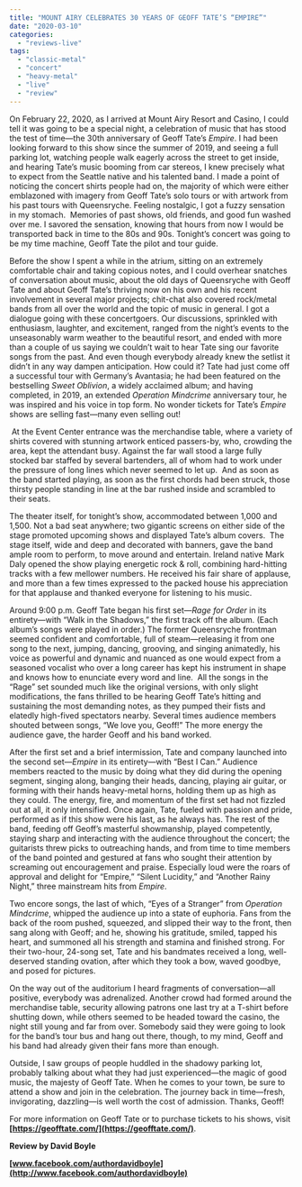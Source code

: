 ```yaml
---
title: "MOUNT AIRY CELEBRATES 30 YEARS OF GEOFF TATE’S “EMPIRE”"
date: "2020-03-10"
categories: 
  - "reviews-live"
tags: 
  - "classic-metal"
  - "concert"
  - "heavy-metal"
  - "live"
  - "review"
---
```


On February 22, 2020, as I arrived at Mount Airy Resort and Casino, I could tell it was going to be a special night, a celebration of music that has stood the test of time—the 30th anniversary of Geoff Tate’s _Empire_. I had been looking forward to this show since the summer of 2019, and seeing a full parking lot, watching people walk eagerly across the street to get inside, and hearing Tate’s music booming from car stereos, I knew precisely what to expect from the Seattle native and his talented band. I made a point of noticing the concert shirts people had on, the majority of which were either emblazoned with imagery from Geoff Tate’s solo tours or with artwork from his past tours with Queensryche. Feeling nostalgic, I got a fuzzy sensation in my stomach.  Memories of past shows, old friends, and good fun washed over me. I savored the sensation, knowing that hours from now I would be transported back in time to the 80s and 90s. Tonight’s concert was going to be my time machine, Geoff Tate the pilot and tour guide.

Before the show I spent a while in the atrium, sitting on an extremely comfortable chair and taking copious notes, and I could overhear snatches of conversation about music, about the old days of Queensryche with Geoff Tate and about Geoff Tate’s thriving now on his own and his recent involvement in several major projects; chit-chat also covered rock/metal bands from all over the world and the topic of music in general. I got a dialogue going with these concertgoers. Our discussions, sprinkled with enthusiasm, laughter, and excitement, ranged from the night’s events to the unseasonably warm weather to the beautiful resort, and ended with more than a couple of us saying we couldn’t wait to hear Tate sing our favorite songs from the past. And even though everybody already knew the setlist it didn’t in any way dampen anticipation. How could it? Tate had just come off a successful tour with Germany’s Avantasia; he had been featured on the bestselling _Sweet Oblivion_, a widely acclaimed album; and having completed, in 2019, an extended _Operation Mindcrime_ anniversary tour, he was inspired and his voice in top form. No wonder tickets for Tate’s _Empire_ shows are selling fast—many even selling out!

 At the Event Center entrance was the merchandise table, where a variety of shirts covered with stunning artwork enticed passers-by, who, crowding the area, kept the attendant busy. Against the far wall stood a large fully stocked bar staffed by several bartenders, all of whom had to work under the pressure of long lines which never seemed to let up.  And as soon as the band started playing, as soon as the first chords had been struck, those thirsty people standing in line at the bar rushed inside and scrambled to their seats.

The theater itself, for tonight’s show, accommodated between 1,000 and 1,500. Not a bad seat anywhere; two gigantic screens on either side of the stage promoted upcoming shows and displayed Tate’s album covers.  The stage itself, wide and deep and decorated with banners, gave the band ample room to perform, to move around and entertain. Ireland native Mark Daly opened the show playing energetic rock & roll, combining hard-hitting tracks with a few mellower numbers. He received his fair share of applause, and more than a few times expressed to the packed house his appreciation for that applause and thanked everyone for listening to his music.

Around 9:00 p.m. Geoff Tate began his first set—_Rage for Order_ in its entirety—with “Walk in the Shadows,” the first track off the album. (Each album’s songs were played in order.) The former Queensryche frontman seemed confident and comfortable, full of steam—releasing it from one song to the next, jumping, dancing, grooving, and singing animatedly, his voice as powerful and dynamic and nuanced as one would expect from a seasoned vocalist who over a long career has kept his instrument in shape and knows how to enunciate every word and line.  All the songs in the “Rage” set sounded much like the original versions, with only slight modifications, the fans thrilled to be hearing Geoff Tate’s hitting and sustaining the most demanding notes, as they pumped their fists and elatedly high-fived spectators nearby. Several times audience members shouted between songs, “We love you, Geoff!” The more energy the audience gave, the harder Geoff and his band worked. 

After the first set and a brief intermission, Tate and company launched into the second set—_Empire_ in its entirety—with “Best I Can.” Audience members reacted to the music by doing what they did during the opening segment, singing along, banging their heads, dancing, playing air guitar, or forming with their hands heavy-metal horns, holding them up as high as they could. The energy, fire, and momentum of the first set had not fizzled out at all, it only intensified. Once again, Tate, fueled with passion and pride, performed as if this show were his last, as he always has. The rest of the band, feeding off Geoff’s masterful showmanship, played competently, staying sharp and interacting with the audience throughout the concert; the guitarists threw picks to outreaching hands, and from time to time members of the band pointed and gestured at fans who sought their attention by screaming out encouragement and praise. Especially loud were the roars of approval and delight for “Empire,” “Silent Lucidity,” and “Another Rainy Night,” three mainstream hits from _Empire_.

Two encore songs, the last of which, “Eyes of a Stranger” from _Operation Mindcrime_, whipped the audience up into a state of euphoria. Fans from the back of the room pushed, squeezed, and slipped their way to the front, then sang along with Geoff; and he, showing his gratitude, smiled, tapped his heart, and summoned all his strength and stamina and finished strong. For their two-hour, 24-song set, Tate and his bandmates received a long, well-deserved standing ovation, after which they took a bow, waved goodbye, and posed for pictures.

On the way out of the auditorium I heard fragments of conversation—all positive, everybody was adrenalized. Another crowd had formed around the merchandise table, security allowing patrons one last try at a T-shirt before shutting down, while others seemed to be headed toward the casino, the night still young and far from over. Somebody said they were going to look for the band’s tour bus and hang out there, though, to my mind, Geoff and his band had already given their fans more than enough.

Outside, I saw groups of people huddled in the shadowy parking lot, probably talking about what they had just experienced—the magic of good music, the majesty of Geoff Tate. When he comes to your town, be sure to attend a show and join in the celebration. The journey back in time—fresh, invigorating, dazzling—is well worth the cost of admission. Thanks, Geoff!

For more information on Geoff Tate or to purchase tickets to his shows, visit **[https://geofftate.com/](https://geofftate.com/)**.

**Review by David Boyle**

**[www.facebook.com/authordavidboyle](http://www.facebook.com/authordavidboyle)**
